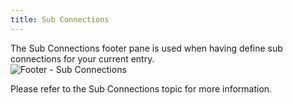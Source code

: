 ```yaml
---
title: Sub Connections
---
```

The Sub Connections footer pane is used when having define sub connections for your current entry.  
![Footer - Sub Connections](/img/en/rdm/mac/clip6022.png) 

Please refer to the Sub Connections topic for more information. 

